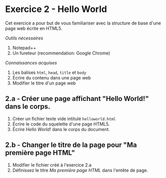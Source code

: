 # Exercice 2 - Hello World
Cet exercice a pour but de vous familiariser avec la structure de base d'une page web écrite en HTML5.

_Outils nécessaires_
1. Notepad++
2. Un fureteur (recommendation: Google Chrome)

_Connaissances acquises_
1. Les balises `html`, `head`, `title` et `body`
2. Écrire du contenu dans une page web
3. Modifier le titre d'un page web

## 2.a - Créer une page affichant "Hello World!" dans le corps.
1. Créer un fichier texte vide intitulé `helloworld.html`
2. Écrire le code du squelette d'une page HTML5.
3. Écrire _Hello World!_ dans le corps du document.

## 2.b - Changer le titre de la page pour "Ma première page HTML"
1. Modifier le fichier créé à l'exercice 2.a
2. Définissez le titre _Ma première page HTML_ dans l'entête de page.
